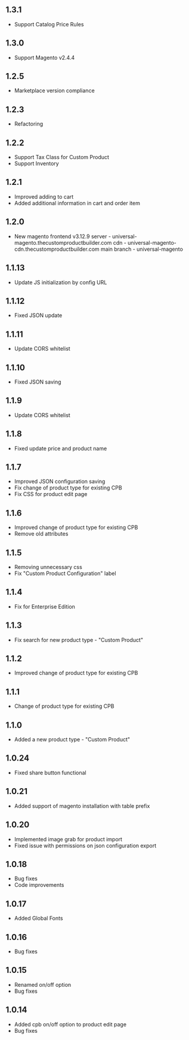## 1.3.1
* Support Catalog Price Rules

## 1.3.0
* Support Magento v2.4.4

## 1.2.5
* Marketplace version compliance

## 1.2.3
* Refactoring

## 1.2.2
* Support Tax Class for Custom Product
* Support Inventory

## 1.2.1
* Improved adding to cart
* Added additional information in cart and order item

## 1.2.0
* New magento frontend v3.12.9
  server - universal-magento.thecustomproductbuilder.com
  cdn - universal-magento-cdn.thecustomproductbuilder.com
  main branch - universal-magento

## 1.1.13
* Update JS initialization by config URL 

## 1.1.12
* Fixed JSON update

## 1.1.11
* Update CORS whitelist

## 1.1.10
* Fixed JSON saving

## 1.1.9
* Update CORS whitelist

## 1.1.8
* Fixed update price and product name

## 1.1.7
* Improved JSON configuration saving
* Fix change of product type for existing CPB
* Fix CSS for product edit page

## 1.1.6
* Improved change of product type for existing CPB
* Remove old attributes

## 1.1.5
* Removing unnecessary css 
* Fix "Custom Product Configuration" label

## 1.1.4
* Fix for Enterprise Edition

## 1.1.3
* Fix search for new product type - "Custom Product"

## 1.1.2
* Improved change of product type for existing CPB

## 1.1.1
* Change of product type for existing CPB

## 1.1.0
* Added a new product type - "Custom Product"

## 1.0.24
* Fixed share button functional

## 1.0.21
* Added support of magento installation with table prefix

## 1.0.20
* Implemented image grab for product import
* Fixed issue with permissions on json configuration export

## 1.0.18
* Bug fixes
* Code improvements

## 1.0.17
* Added Global Fonts

## 1.0.16
* Bug fixes

## 1.0.15
* Renamed on/off option
* Bug fixes

## 1.0.14
* Added cpb on/off option to product edit page
* Bug fixes
